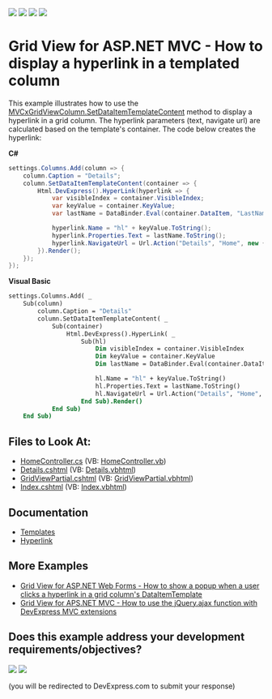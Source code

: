 <!-- default badges list -->
![](https://img.shields.io/endpoint?url=https://codecentral.devexpress.com/api/v1/VersionRange/128549928/14.1.3%2B)
[![](https://img.shields.io/badge/Open_in_DevExpress_Support_Center-FF7200?style=flat-square&logo=DevExpress&logoColor=white)](https://supportcenter.devexpress.com/ticket/details/T107662)
[![](https://img.shields.io/badge/📖_How_to_use_DevExpress_Examples-e9f6fc?style=flat-square)](https://docs.devexpress.com/GeneralInformation/403183)
[![](https://img.shields.io/badge/💬_Leave_Feedback-feecdd?style=flat-square)](#does-this-example-address-your-development-requirementsobjectives)
<!-- default badges end -->
# Grid View for ASP.NET MVC - How to display a hyperlink in a templated column 

This example illustrates how to use the  [MVCxGridViewColumn.SetDataItemTemplateContent](https://documentation.devexpress.com/#AspNet/DevExpressWebMvcMVCxGridViewColumn_SetDataItemTemplateContenttopic2592) method to display a hyperlink in a grid column. The hyperlink parameters (text, navigate url) are calculated based on the template's container. The code below creates the hyperlink:

**C#**

```cs
settings.Columns.Add(column => {
    column.Caption = "Details";
    column.SetDataItemTemplateContent(container => {
        Html.DevExpress().HyperLink(hyperlink => {
            var visibleIndex = container.VisibleIndex;
            var keyValue = container.KeyValue;
            var lastName = DataBinder.Eval(container.DataItem, "LastName");

            hyperlink.Name = "hl" + keyValue.ToString();
            hyperlink.Properties.Text = lastName.ToString();
            hyperlink.NavigateUrl = Url.Action("Details", "Home", new { id = keyValue });
        }).Render();
    });
});
```

**Visual Basic**

```vb
settings.Columns.Add( _
    Sub(column)
        column.Caption = "Details"
        column.SetDataItemTemplateContent( _
            Sub(container)
                Html.DevExpress().HyperLink( _
                    Sub(hl)
                        Dim visibleIndex = container.VisibleIndex
                        Dim keyValue = container.KeyValue
                        Dim lastName = DataBinder.Eval(container.DataItem, "LastName")

                        hl.Name = "hl" + keyValue.ToString()
                        hl.Properties.Text = lastName.ToString()
                        hl.NavigateUrl = Url.Action("Details", "Home", New With {.id = keyValue})
                    End Sub).Render()
            End Sub)
    End Sub)
```

## Files to Look At:

- [HomeController.cs](./CS/Controllers/HomeController.cs) (VB: [HomeController.vb](./VB/Controllers/HomeController.vb))
- [Details.cshtml](./CS/Views/Home/Details.cshtml) (VB: [Details.vbhtml](./VB/Views/Home/Details.vbhtml))
- [GridViewPartial.cshtml](./CS/Views/Home/GridViewPartial.cshtml) (VB: [GridViewPartial.vbhtml](./VB/Views/Home/GridViewPartial.vbhtml))
- [Index.cshtml](./CS/Views/Home/Index.cshtml) (VB: [Index.vbhtml](./VB/Views/Home/Index.vbhtml))

## Documentation

- [Templates](https://docs.devexpress.com/AspNetMvc/14721/common-features/templates)
- [Hyperlink](https://docs.devexpress.com/AspNetMvc/8987/components/data-editors-extensions/hyperlink)

## More Examples

- [Grid View for ASP.NET Web Forms - How to show a popup when a user clicks a hyperlink in a grid column's DataItemTemplate](https://github.com/DevExpress-Examples/aspxgridview-dataitemtemplate-hyperlink-popup)
- [Grid View for APS.NET MVC - How to use the jQuery.ajax function with DevExpress MVC extensions](https://github.com/DevExpress-Examples/mvc-gridview-jqueryajax-function)
<!-- feedback -->
## Does this example address your development requirements/objectives?

[<img src="https://www.devexpress.com/support/examples/i/yes-button.svg"/>](https://www.devexpress.com/support/examples/survey.xml?utm_source=github&utm_campaign=mvc-gridview-display-hyperlink-in-templated-column&~~~was_helpful=yes) [<img src="https://www.devexpress.com/support/examples/i/no-button.svg"/>](https://www.devexpress.com/support/examples/survey.xml?utm_source=github&utm_campaign=mvc-gridview-display-hyperlink-in-templated-column&~~~was_helpful=no)

(you will be redirected to DevExpress.com to submit your response)
<!-- feedback end -->
